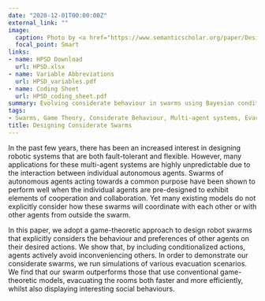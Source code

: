 ```yaml
---
date: "2020-12-01T00:00:00Z"
external_link: ""
image:
  caption: Photo by <a href="https://www.semanticscholar.org/paper/Designing-Considerate-Swarms-Ramakuru-Stillman/eba760385b67bb97c554a7b0e1bd51a965d2c274/figure/2">Unsplash</a>
  focal_point: Smart
links:
- name: HPSD Download
  url: HPSD.xlsx
- name: Variable Abbreviations
  url: HPSD_variables.pdf
- name: Coding Sheet
  url: HPSD_coding_sheet.pdf
summary: Evolving considerate behaviour in swarms using Bayesian conditioning in a Game-Theoretic setting. 
tags:
- Swarms, Game Theory, Considerate Behaviour, Multi-agent systems, Evacuation scenario
title: Designing Considerate Swarms
---
```


In the past few years, there has been an increased interest in designing robotic systems that are both fault-tolerant and flexible. However, many applications for these multi-agent systems are highly unpredictable due to the interaction between individual autonomous agents. Swarms of autonomous agents acting towards a common purpose have been shown to perform well when the individual agents are pre-designed to exhibit elements of cooperation and collaboration. Yet many existing models do not explicitly consider how these swarms will coordinate with each other or with other agents from outside the swarm.

In this paper, we adopt a game-theoretic approach to design robot swarms that explicitly considers the behaviour and preferences of other agents on their desired actions. We show that, by including conditionalized actions, agents actively avoid inconveniencing others. In order to demonstrate our considerate swarms, we run simulations of various evacuation scenarios. We find that our swarm outperforms those that use conventional game-theoretic models, evacuating the rooms both faster and more efficiently, whilst also displaying interesting social behaviours.

